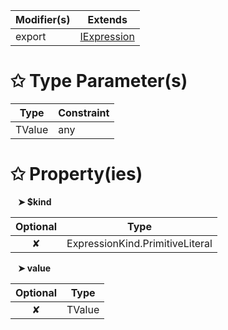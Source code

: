 | Modifier(s)                            | Extends                                    |
|----------------------------------------|--------------------------------------------|
| export | [IExpression](/runtime/interface/ast/iexpression.md) |

# &#10025; Type Parameter(s)

| Type   | Constraint |
| ------ | ---------- |
| TValue | any        |

# &#10025; Property(ies)

&nbsp;&nbsp; **&#10148; $kind**

| Optional                           | Type                         |
|:----------------------------------:|------------------------------|
| ✘ | ExpressionKind.PrimitiveLiteral |

&nbsp;&nbsp; **&#10148; value**

| Optional                           | Type                         |
|:----------------------------------:|------------------------------|
| ✘ | TValue |
